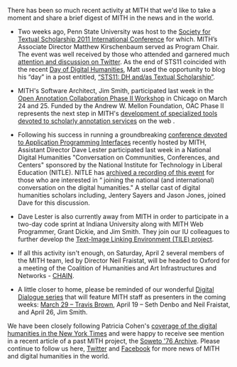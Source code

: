 There has been so much recent activity at MITH that we'd like to take a moment and share a brief digest of MITH in the news and in the world.

- Two weeks ago, Penn State University was host to the [Society for Textual Scholarship 2011 International Conference](http://textualsociety.org/) for which. MITH’s Associate Director Matthew Kirschenbaum served as Program Chair. The event was well received by those who attended and garnered much [attention and discussion on Twitter](http://twapperkeeper.com/hashtag/sts11). As the end of STS11 coincided with the recent [Day of Digital Humanities](http://tapor.ualberta.ca/taporwiki/index.php/Day_in_the_Life_of_the_Digital_Humanities_2011), Matt used the opportunity to blog his “day” in a post entitled, [“STS11: DH and/as Textual Scholarship”](http://ra.tapor.ualberta.ca/~dayofdh2011/matthewkirschenbaum/2011/03/19/sts11-dh-andas-textual-scholarship/).

* MITH's Software Architect, Jim Smith, participated last week in the [Open Annotation Collaboration Phase II Workshop](http://openannotation.org/phaseIIworkshop.html) in Chicago on March 24 and 25. Funded by the Andrew W. Mellon Foundation, OAC Phase II represents the next step in MITH's [development of specialized tools devoted to scholarly annotation services](http://mith.umd.edu/research/oac/) on the web .

- Following his success in running a groundbreaking [conference devoted to Application Programming Interfaces](http://mith.umd.edu/apiworkshop/) recently hosted by MITH, Assistant Director Dave Lester participated last week in a National Digital Humanities "Conversation on Communities, Conferences, and Centers" sponsored by the National Institute for Technology in Liberal Education (NITLE). NITLE has [archived a recording of this event](http://www.nitle.org/live/events/122-joining-the-national-digital-humanities) for those who are interested in “ joining the national (and international) conversation on the digital humanities." A stellar cast of digital humanities scholars including, Jentery Sayers and Jason Jones, joined Dave for this discussion.

* Dave Lester is also currently away from MITH in order to participate in a two-day code sprint at Indiana University along with MITH Web Programmer, Grant Dickie, and Jim Smith. They join our IU colleagues to further develop the [Text-Image Linking Environment (TILE) project](http://mith.umd.edu/tile/).

- If all this activity isn't enough, on Saturday, April 2 several members of the MITH team, led by Director Neil Fraistat, will be headed to Oxford for a meeting of the Coalition of Humanities and Art Infrastructures and Networks - [CHAIN](http://www.arts-humanities.net/chain).

* A little closer to home, please be reminded of our wonderful [Digital Dialogue series](http://mith.umd.edu/podcast/) that will feature MITH staff as presenters in the coming weeks: [March 29 – Travis Brown](http://mith.umd.edu/329-mith-digital-dialogue-travis-brown-teaching-machines-to-read-milton-natural-language-processing-challenges-for-literary-and-historical-texts/), April 19 – Seth Denbo and Neil Fraistat, and April 26, Jim Smith.

We have been closely following Patricia Cohen's [coverage of the digital humanities in the New York Times](http://www.nytimes.com/2011/03/22/books/digital-humanities-boots-up-on-some-campuses.html?_r=1) and were happy to receive see mention in a recent article of a past MITH project, the [Soweto '76 Archive](http://mith.umd.edu/research/soweto-76-a-living-digital-archive/). Please continue to follow us here, [Twitter](http://www.twitter.com/umd_mith) and [Facebook](http://www.facebook.com/pages/Maryland-Institute-for-Technology-in-the-Humanities/121630257870631) for more news of MITH and digital humanities in the world.
